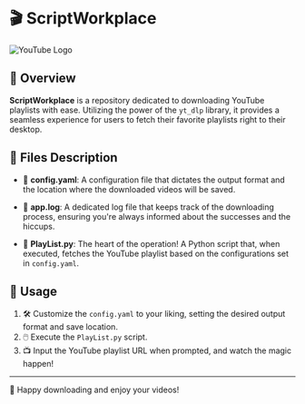 # 🎬 ScriptWorkplace

![YouTube Logo](https://img.icons8.com/color/48/000000/youtube-play.png)

## 📌 Overview
**ScriptWorkplace** is a repository dedicated to downloading YouTube playlists with ease. Utilizing the power of the `yt_dlp` library, it provides a seamless experience for users to fetch their favorite playlists right to their desktop.

## 📂 Files Description

- 📄 **config.yaml**: A configuration file that dictates the output format and the location where the downloaded videos will be saved.
  
- 📜 **app.log**: A dedicated log file that keeps track of the downloading process, ensuring you're always informed about the successes and the hiccups.
  
- 🐍 **PlayList.py**: The heart of the operation! A Python script that, when executed, fetches the YouTube playlist based on the configurations set in `config.yaml`.

## 🚀 Usage

1. 🛠️ Customize the `config.yaml` to your liking, setting the desired output format and save location.
2. 🖱️ Execute the `PlayList.py` script.
3. 📺 Input the YouTube playlist URL when prompted, and watch the magic happen!

---

🌟 Happy downloading and enjoy your videos!
